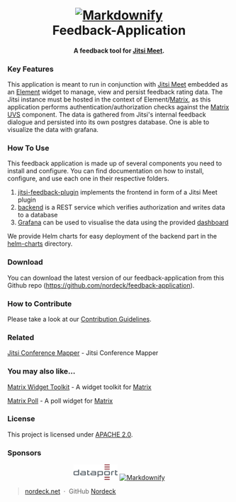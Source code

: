 <h1 align="center">
  <br>
  <a href="https://nordeck.net/"><img src="https://nordeck.net/wp-content/uploads/2020/05/NIC_logo_Nordeck-300x101.png" alt="Markdownify" width="300"></a>
  <br>
  Feedback-Application
  <br>
</h1>
<h4 align="center">A feedback tool for <a href="https://jitsi.org/jitsi-meet/" target="_blank">Jitsi Meet</a>.</h4>

### Key Features

This application is meant to run in conjunction with [Jitsi Meet](https://jitsi.org/jitsi-meet/) embedded as
an [Element](https://element.io/) widget to manage, view and persist feedback rating data.
The Jitsi instance must be hosted in the context of Element/[Matrix](https://matrix.org), as this application performs
authentication/authorization checks against
the [Matrix UVS](https://github.com/matrix-org/matrix-user-verification-service/) component.
The data is gathered from Jitsi's internal feedback dialogue and persisted into its own postgres database.
One is able to visualize the data with grafana.

### How To Use

This feedback application is made up of several components you need to install and configure.
You can find documentation on how to install, configure, and use each one in their respective folders.

1. [jitsi-feedback-plugin](./jitsi-feedback-plugin/) implements the frontend in form of a Jitsi Meet plugin
2. [backend](./backend/) is a REST service which verifies authorization and writes data to a database
3. [Grafana](https://grafana.com/) can be used to visualise the data using the provided [dashboard](./grafana/)

We provide Helm charts for easy deployment of the backend part in the [helm-charts](./helm-charts/feedback-backend/) directory.

### Download

You can download the latest version of our feedback-application from this Github
repo (https://github.com/nordeck/feedback-application).

### How to Contribute

Please take a look at our [Contribution Guidelines](https://github.com/nordeck/.github/blob/main/docs/CONTRIBUTING.md).

### Related

[Jitsi Conference Mapper](https://github.com/nordeck/Jitsi-Conference-Mapper) - Jitsi Conference Mapper

### You may also like...

[Matrix Widget Toolkit](https://github.com/nordeck/matrix-widget-toolkit) - A widget toolkit
for [Matrix](https://matrix.org/)

[Matrix Poll](https://github.com/nordeck/matrix-poll) - A poll widget for [Matrix](https://matrix.org/)

### License

This project is licensed under [APACHE 2.0](./LICENSE).

### Sponsors

<p align="center">
   <a href="https://www.dataport.de/"><img src="./.docs/logos/dataportlogo.png" alt="Dataport" width="20%"></a>
   <a href="https://nordeck.net/"><img src="https://nordeck.net/wp-content/uploads/2020/05/NIC_logo_Nordeck-300x101.png" alt="Markdownify" width="300"></a>
</p>

> [nordeck.net](https://nordeck.net/) &nbsp;&middot;&nbsp;
> GitHub [Nordeck](https://github.com/nordeck/) 